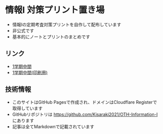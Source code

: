 # 情報I 対策プリント置き場

- 情報Iの定期考査対策プリントを自作して配布しています
- 非公式です
- 基本的にノートとプリントのまとめです

## リンク
- [1学期中間](./s1-middle)
- [1学期中間(印刷用)](./s1-middle-printout)

## 技術情報
- このサイトはGitHub Pagesで作成され、ドメインはCloudflare Registerで取得しています
- GitHubリポジトリは https://github.com/Kisaraki2021/OTH-Information-I にあります
- 記事は全てMarkdownで記載されています